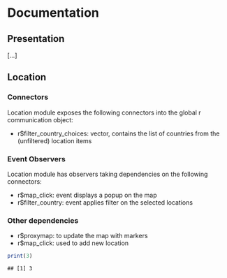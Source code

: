 Documentation
================

## Presentation

\[…\]

## Location

### Connectors

Location module exposes the following connectors into the global r
communication object:

- r\$filter_country_choices: vector, contains the list of countries from
  the (unfiltered) location items

### Event Observers

Location module has observers taking dependencies on the following
connectors:

- r\$map_click: event displays a popup on the map
- r\$filter_country: event applies filter on the selected locations

### Other dependencies

- r\$proxymap: to update the map with markers
- r\$map_click: used to add new location

``` r
print(3)
```

    ## [1] 3
